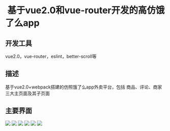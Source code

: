 #  基于vue2.0和vue-router开发的高仿饿了么app
## 开发工具
vue2.0，vue-router，eslint，better-scroll等
## 描述
基于vue2.0+webpack搭建的仿照饿了么app外卖平台，包括 商品、评论、商家 三大主页面及其子页面
## 主要界面
![](https://github.com/Alangjun/Eleme/raw/master/img/goods.png)
![](https://github.com/Alangjun/Eleme/raw/master/img/foods.png)
![](https://github.com/Alangjun/Eleme/raw/master/img/seller.png)
![](https://github.com/Alangjun/Eleme/raw/master/img/rating.png)
![](https://github.com/Alangjun/Eleme/raw/master/img/tan.png)
![](https://github.com/Alangjun/Eleme/raw/master/img/cart.png)
